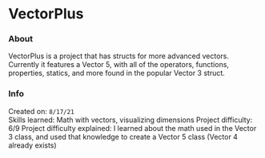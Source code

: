 # VectorPlus

### About

VectorPlus is a project that has structs for more advanced vectors. Currently it features a Vector 5, with all of the operators, functions, properties, statics, and more found in the popular Vector 3 struct.

### Info

Created on: `8/17/21`  
Skills learned: Math with vectors, visualizing dimensions
Project difficulty: 6/9
Project difficulty explained: I learned about the math used in the Vector 3 class, and used that knowledge to create a Vector 5 class (Vector 4 already exists)